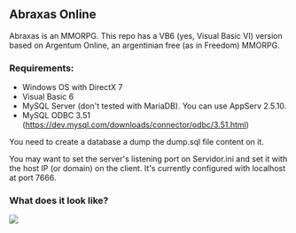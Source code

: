 ##  Abraxas Online

Abraxas is an MMORPG. This repo has a VB6 (yes, Visual Basic VI) version based on Argentum Online, an argentinian free (as in Freedom) MMORPG.


###  Requirements:
 - Windows OS with DirectX 7
 - Visual Basic 6 
 - MySQL Server (don't tested with MariaDB). You can use AppServ 2.5.10.
 - MySQL ODBC 3.51 (https://dev.mysql.com/downloads/connector/odbc/3.51.html)

You need to create a database a dump the dump.sql file content on it.

You may want to set the server's listening port on Servidor.ini and set it with the host IP (or domain) on the client. It's currently configured with localhost at port 7666.




###  What does it look like?

![](http://img834.imageshack.us/img834/7774/8w4c.png)


